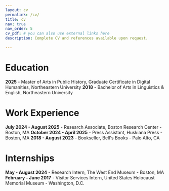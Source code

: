 ```yaml
---
layout: cv
permalink: /cv/
title: cv
nav: true
nav_order: 5
cv_pdf: # you can also use external links here
description: Complete CV and references available upon request.

---
```


# Education
**2025** - Master of Arts in Public History, Graduate Certificate in Digital Humanities, Northeastern University
**2018** - Bachelor of Arts in Linguistics & English, Northeastern University

# Work Experience
**July 2024 - August 2025** - Research Associate, Boston Research Center - Boston, MA
**October 2024 - April 2025** - Press Assistant, Huskiana Press - Boston, MA
**2018 - August 2023** - Bookseller, Bell's Books - Palo Alto, CA

# Internships
**May - August 2024** - Research Intern, The West End Museum - Boston, MA
**February - June 2017** - Visitor Services Intern, United States Holocaust Memorial Museum - Washington, D.C.

